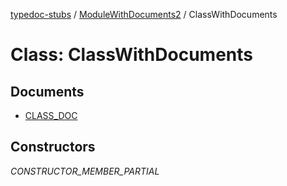 [typedoc-stubs](../../README.md) / [ModuleWithDocuments2](../README.md) / ClassWithDocuments

# Class: ClassWithDocuments

## Documents

- [CLASS\_DOC](documents/CLASS_DOC.md)

## Constructors

_CONSTRUCTOR_MEMBER_PARTIAL_
